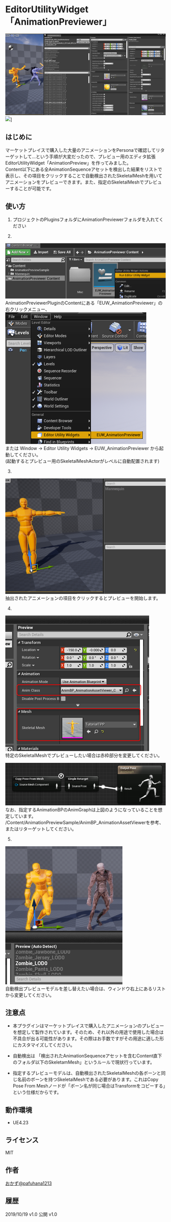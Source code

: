 # EditorUtilityWidget「AnimationPreviewer」

![](https://github.com/pafuhana1213/Screenshot/blob/master/AnimationPreview1.png)  
![](https://img.youtube.com/vi/KZWN2UZYugA/0.jpg)]

## はじめに
マーケットプレイスで購入した大量のアニメーションをPersonaで確認してリターゲットして…という手順が大変だったので、プレビュー用のエディタ拡張 EditorUtilityWidget「AnimationPreview」を作ってみました。  
Content以下にある全AnimationSequenceアセットを検出した結果をリストで表示し、その項目をクリックすることで自動検出されたSkeletalMeshを用いてアニメーションをプレビューできます。また、指定のSkeletalMeshでプレビューすることが可能です。

## 使い方
1. プロジェクトのPluginsフォルダにAnimationPreviewerフォルダを入れてください

2. 
![](https://github.com/pafuhana1213/Screenshot/blob/master/AnimationPreview2.png)  
AnimationPreviewerPluginのContentにある「EUW_AnimationPreviewer」の右クリックメニュー、
![](https://github.com/pafuhana1213/Screenshot/blob/master/AnimationPreview4.png)  
または Window -> Editor Utility Widgets -> EUW_AnimationPreviewer から起動してください。  
(起動するとプレビュー用のSkeletalMeshActorがレベルに自動配置されます)  

3.   
![](https://github.com/pafuhana1213/Screenshot/blob/master/AnimationPreview5.gif)   
抽出されたアニメーションの項目をクリックするとプレビューを開始します。  

4.   
![](https://github.com/pafuhana1213/Screenshot/blob/master/AnimationPreview6.png)   
特定のSkeletalMeshでプレビューしたい場合は赤枠部分を変更してください。

![](https://github.com/pafuhana1213/Screenshot/blob/master/AnimationPreview7.png)   
なお、指定するAnimationBPのAnimGraphは上図のようになっていることを想定しています。  
/Content/AnimationPreviewSample/AnimBP_AnimationAssetViewerを参考、またはリターゲットしてください。

5.  
![](https://github.com/pafuhana1213/Screenshot/blob/master/AnimationPreview8.gif)     
自動検出プレビューモデルを差し替えたい場合は、ウィンドウ右上にあるリストから変更してください。

## 注意点
- 本プラグインはマーケットプレイスで購入したアニメーションのプレビューを想定して製作されています。そのため、それ以外の用途で使用した場合は不具合が出る可能性があります。その際はお手数ですがその用途に適した形にカスタマイズしてください。

- 自動検出は 「検出されたAnimationSequenceアセットを含むContent直下のフォルダ以下のSkeletamMesh」というルールで現状行っています。

- 指定するプレビューモデルは、自動検出されたSkeletalMeshの各ボーンと同じ名前のボーンを持つSkeletalMeshである必要があります。これはCopy Pose From Meshノードが「ボーン名が同じ場合はTransformをコピーする」という仕様だからです。

## 動作環境
- UE4.23

## ライセンス
MIT

## 作者
[おかず@pafuhana1213](https://twitter.com/pafuhana1213)

## 履歴
2019/10/19 v1.0 公開 v1.0

